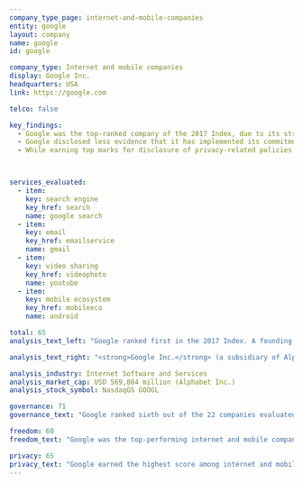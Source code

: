 ```yaml
---
company_type_page: internet-and-mobile-companies
entity: google
layout: company
name: google
id: google

company_type: Internet and mobile companies
display: Google Inc.
headquarters: USA
link: https://google.com

telco: false

key_findings:
  - Google was the top-ranked company of the 2017 Index, due to its strong disclosure of policies affecting freedom of expression and privacy relative to its peers.
  - Google disclosed less evidence that it has implemented its commitments to freedom of expression and privacy at the corporate level than in 2015, and in comparison to several of its U.S. peers.
  - While earning top marks for disclosure of privacy-related policies, Google could improve its disclosure of what user information it collects, shares, and retains.



services_evaluated:
  - item:
    key: search engine
    key_href: search
    name: google search
  - item:
    key: email
    key_href: emailservice
    name: gmail
  - item:
    key: video sharing
    key_href: videophoto
    name: youtube
  - item:
    key: mobile ecosystem
    key_href: mobileeco
    name: android

total: 65
analysis_text_left: "Google ranked first in the 2017 Index. A founding member of the Global Network Initiative (GNI), Google outperformed all internet and mobile companies and received the highest score overall. For the first time, this year’s evaluation included Google’s Android <a href=\"/findings/mobileecosystems\" target=\"_blank\">mobile ecosystem</a>, which outperformed Apple’s iOS and Samsung’s implementation of Android. But there is much room for improvement. <br /><br />While Google bested all other companies in the Freedom of Expression and Privacy categories, it fell noticeably short in the Governance category, especially next to other GNI member companies. In addition, Google could significantly improve public disclosures about policies affecting its Android mobile ecosystem. Poor disclosure on the Android mobile ecosystem, relative to the other Google services evaluated, pulled down the company’s overall score. In addition, while Google performed well across most privacy indicators, the company could improve its disclosure related to how it collects, shares, and retains user information."

analysis_text_right: "<strong>Google Inc.</strong> (a subsidiary of Alphabet Inc. since October 2015) is a global technology company that develops a range of products and services that facilitate discovery and management of information. Alongside its significant suite of consumer applications and devices, Google also provides advertising services, consumer hardware products, and systems software, like its open-source mobile operating system, Android."

analysis_industry: Internet Software and Services
analysis_market_cap: USD 569,884 million (Alphabet Inc.)
analysis_stock_symbol: NasdaqGS GOOGL

governance: 71
governance_text: "Google ranked sixth out of the 22 companies evaluated in the Governance category. While Google articulated a <a href=\"https://abc.xyz/\" target=\"_blank\">clear commitment to upholding users’ freedom of expression and privacy rights</a> (G1), it did not disclose evidence of board-level or even executive-level oversight over these issues within the company (G2). This marked a decline in clarity of disclosure about governance and accountability mechanisms across Google’s global operations since the company’s corporate restructuring under Alphabet. In addition, although Google committed to conduct human rights risk assessments when entering new markets, we found no evidence that it conducts assessments of risks associated with the processes and mechanisms used to enforce its terms of service (G4). It also had notably weak remedy and grievance mechanisms enabling users to submit complaints about infringements to their freedom of expression or privacy (G6)."

freedom: 60
freedom_text: "Google was the top-performing internet and mobile company in the Freedom of Expression category.<br /><br/><strong>Content and account restrictions:</strong> Google disclosed less than Twitter, Kakao, and Microsoft but more than the rest of its peers (F3, F4, F8). It provided detailed information about what types of content and activities are prohibited, including some information about its internal processes for identifying content and activities that violate the company’s terms of service (F3). Google was one of only three companies evaluated to disclose any information about content or accounts it restricts for terms of service violations (F4). In 2015, Google reported  <a href=\"https://youtube.googleblog.com/2016/09/why-flagging-matters.html\" target=\"_blank\">removing 92 million videos from YouTube</a> for terms of services violations, but there has been no follow-up disclosure since or evidence of similar disclosures for other Google services evaluated.<br /><br/><strong>Content and account restriction requests:</strong> Google disclosed more than any other company in the Index about how it handles government and private requests to restrict content and accounts (F5-F7). Its transparency report included detailed data about government requests to restrict content or accounts (F6). Notably, Google’s transparency report includes data on government requests to remove apps from Google Play. Google’s disclosure of private requests was significantly less detailed than that of Kakao, Twitter, Microsoft, and Yahoo (F7).<br /><br/><strong>Identity policy:</strong> Google lost points on F11, which evaluates whether companies require users to verify their identity in order to use its services. While for Gmail, YouTube, and Google Play, users are not required to confirm their identity, app developers are required to do so (by making a small commercial transaction)."

privacy: 65
privacy_text: "Google earned the highest score among internet and mobile companies in the Privacy category.<br /><br/><strong>Handling of user information:</strong> Google performed poorly on a number of indicators related to disclosure of how it handles user information. The company provided some information about the user information it collects (P3), but was less transparent about what it shares and for how long it retains it (P4, P6). Laudably, Google disclosed more than any other company about options users have to obtain the information the company holds about them (P8).<br /><br/><strong>Requests for user information:</strong> Google disclosed less than Microsoft and on par with Twitter about how it handles government and private requests for user information (P10, P11). It demonstrated a clear commitment to complying with government and private requests for user information only when prescribed by law, as well as to challenging overbroad requests.<br /><br/><strong>Security:</strong> Google tied with Kakao and received full credit for disclosing internal security measures that limit access to user data (P13), and received the second-highest score for clear policies addressing security vulnerabilities, including having a bug bounty program (P14). Similar to most companies evaluated, Google disclosed nothing about how the company notifies users and other affected parties about data breaches and steps taken to mitigate damage (P15). But it earned the top score for clearly disclosing its encryption policies for each service, ahead of the second-best scoring companies on this indicator, Apple and Yandex (P16)."
---
```

